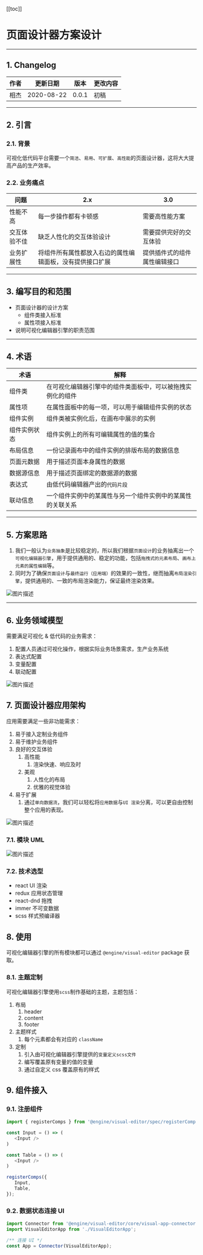 [[toc]]

# 页面设计器方案设计

---

## 1. Changelog

| 作者 | 更新日期 | 版本 | 更改内容 |
|---|---|---|---|
| 相杰 | 2020-08-22 | 0.0.1 | 初稿 |

---

## 2. 引言

### 2.1. 背景

可视化低代码平台需要一个`简洁`、`易用`、`可扩展`、`高性能`的页面设计器，这将大大提高产品的生产效率。

### 2.2. 业务痛点

| 问题 | 2.x | 3.0 |
|---|---|---|
| 性能不高 | 每一步操作都有卡顿感 | 需要高性能方案 |
| 交互体验不佳 | 缺乏人性化的交互体验设计 | 需要提供完好的交互体验 |
| 业务扩展性 | 将组件所有属性都放入右边的属性编辑面板，没有提供接口扩展 | 提供插件式的组件属性编辑接口 |

---

## 3. 编写目的和范围

- 页面设计器的设计方案
  - 组件类接入标准
  - 属性项接入标准
- 说明可视化编辑器引擎的职责范围

---

## 4. 术语

| 术语 | 解释 |
|---|---|
| 组件类 | 在可视化编辑器引擎中的组件类面板中，可以被拖拽实例化的组件 |
| 属性项 | 在属性面板中的每一项，可以用于编辑组件实例的状态 |
| 组件实例 | 组件类被实例化后，在画布中展示的实例 |
| 组件实例状态 | 组件实例上的所有可编辑属性的值的集合 |
| 布局信息 | 一份记录画布中的组件实例的排版布局的数据信息 |
| 页面元数据 | 用于描述页面本身属性的数据 |
| 数据源信息 | 用于描述页面绑定的数据源的数据 |
| 表达式 | 由低代码编辑器产出的`代码片段` |
| 联动信息 | 一个组件实例中的某属性与另一个组件实例中的某属性的关联关系 |

---

## 5. 方案思路

1. 我们一般认为`业务抽象`是比较稳定的，所以我们根据`页面设计`的业务抽离出一个`可视化编辑器引擎`，用于提供通用的、稳定的功能，包括`拖拽式的元素布局`、`画布上元素的属性编辑`等。
2. 同时为了确保`页面设计`与`最终运行（应用端）`的效果的一致性，继而抽离`布局渲染引擎`，提供通用的、一致的布局渲染能力，保证最终渲染效果。

![图片描述](/tfl/pictures/202008/tapd_41909965_1598436381_8.png)

---

## 6. 业务领域模型

需要满足可视化 & 低代码的业务需求：

1. 配置人员通过可视化操作，根据实际业务场景需求，生产业务系统
2. 表达式配置
3. 变量配置
4. 联动配置

![图片描述](/tfl/pictures/202008/tapd_41909965_1598436394_48.png)

## 7. 页面设计器应用架构

应用需要满足一些非功能需求：

1. 易于接入定制业务组件
2. 易于维护业务组件
3. 良好的交互体验
   1. 高性能
      1. 渲染快速、响应及时
   2. 美观
      1. 人性化的布局
      2. 优雅的视觉体验
4. 易于扩展
   1. 通过`单向数据流`，我们可以轻松将`应用数据`与`UI 渲染`分离，可以更自由控制整个应用的表现。

![图片描述](/tfl/pictures/202008/tapd_41909965_1598436440_31.png)

### 7.1. 模块 UML

![图片描述](/tfl/pictures/202008/tapd_41909965_1598436501_94.png)

### 7.2. 技术选型

- react UI 渲染
- redux 应用状态管理
- react-dnd 拖拽
- immer 不可变数据
- scss 样式预编译器

## 8. 使用

可视化编辑器引擎的所有模块都可以通过 `@engine/visual-editor` package 获取。

### 8.1. 主题定制

可视化编辑器引擎使用`scss`制作基础的主题，主题包括：

1. 布局
   1. header
   2. content
   3. footer
2. 主题样式
   1. 每个元素都会有对应的 `className`
3. 定制
   1. 引入由可视化编辑器引擎提供的`变量定义scss文件`
   2. 编写覆盖原有变量的值的变量
   3. 通过自定义 css 覆盖原有的样式

## 9. 组件接入

### 9.1. 注册组件

```ts
import { registerComps } from '@engine/visual-editor/spec/registerComp';

const Input = () => (
   <Input />
)

const Table = () => (
   <Input />
)

registerComps({
   Input,
   Table,
});
```

### 9.2. 数据状态连接 UI

```ts
import Connector from '@engine/visual-editor/core/visual-app-connector';
import VisualEditorApp from './VisualEditorApp';

/** 连接 UI */
const App = Connector(VisualEditorApp);
```

